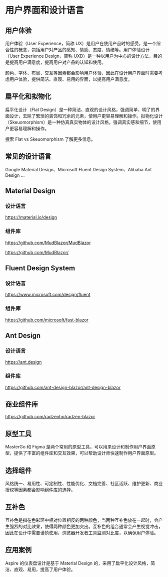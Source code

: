 # 用户界面和设计语言

## 用户体验

用户体验（User Experience，简称 UX）是用户在使用产品时的感受，是一个综合性的概念，包括用户对产品的感知、情感、态度、情绪等。用户体验设计（User Experience Design，简称 UXD）是一种以用户为中心的设计方法，目的是提高用户满意度，提高用户对产品的认知和使用。

颜色、字体、布局、交互等因素都会影响用户体验，因此在设计用户界面时需要考虑用户体验，提供简洁、直观、易用的界面，以提高用户满意度。

## 扁平化和拟物化

扁平化设计（Flat Design）是一种简洁、直观的设计风格，强调简单、明了的界面设计，去除了繁琐的装饰和冗余的元素，使用户更容易理解和操作。拟物化设计（Skeuomorphism）是一种仿真真实物体的设计风格，强调真实感和细节，使用户更容易理解和操作。

搜索 Flat vs Skeuomorphism 了解更多信息。


## 常见的设计语言 

Google Material Design、Microsoft Fluent Design System、Alibaba Ant Design ...

## Material Design

### 设计语言

https://material.io/design


### 组件库

https://github.com/MudBlazor/MudBlazor

https://github.com/MudBlazor/


## Fluent Design System

### 设计语言

https://www.microsoft.com/design/fluent

### 组件库

https://github.com/microsoft/fast-blazor

## Ant Design

### 设计语言

https://ant.design

### 组件库

https://github.com/ant-design-blazor/ant-design-blazor

## 商业组件库

https://github.com/radzenhq/radzen-blazor


## 原型工具

MasterGo 和 Figma 是两个常用的原型工具，可以用来设计和制作用户界面原型，提供了丰富的组件库和交互效果，可以帮助设计师快速制作用户界面原型。

## 选择组件

风格统一、易用性、可定制性、性能优化、文档完善、社区活跃、维护更新、商业授权等因素都会影响组件库的选择。

## 互补色

互补色是指在色彩环中相对位置相反的两种颜色，当两种互补色放在一起时，会产生强烈的对比效果，使得两种颜色更加突出。互补色的组合通常会产生视觉冲击，因此在设计中需要谨慎使用，浏览器开发者工具监测对比度，以确保用户体验。

## 应用案例

Aspire 的仪表盘设计是基于 Material Design 的，采用了扁平化设计风格，简洁、直观、易用，提高了用户体验。